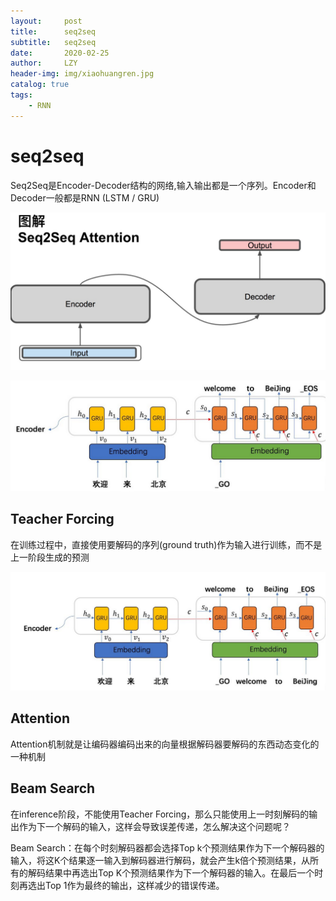 ```yaml
---
layout:     post
title:      seq2seq
subtitle:   seq2seq
date:       2020-02-25
author:     LZY
header-img: img/xiaohuangren.jpg
catalog: true
tags:
    - RNN
---
```


# seq2seq

Seq2Seq是Encoder-Decoder结构的网络,输入输出都是一个序列。Encoder和Decoder一般都是RNN (LSTM / GRU)

![](/img/V200.jpg)


![](/img/22325.png)

## Teacher Forcing

在训练过程中，直接使用要解码的序列(ground truth)作为输入进行训练，而不是上一阶段生成的预测

![](/img/22326.png)

## Attention

Attention机制就是让编码器编码出来的向量根据解码器要解码的东西动态变化的一种机制

## Beam Search

在inference阶段，不能使用Teacher Forcing，那么只能使用上一时刻解码的输出作为下一个解码的输入，这样会导致误差传递，怎么解决这个问题呢？

Beam Search：在每个时刻解码器都会选择Top k个预测结果作为下一个解码器的输入，将这K个结果逐一输入到解码器进行解码，就会产生k倍个预测结果，从所有的解码结果中再选出Top K个预测结果作为下一个解码器的输入。在最后一个时刻再选出Top 1作为最终的输出，这样减少的错误传递。

